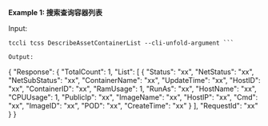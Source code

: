 **Example 1: 搜索查询容器列表**



Input: 

```
tccli tcss DescribeAssetContainerList --cli-unfold-argument ```

Output: 
```
{
    "Response": {
        "TotalCount": 1,
        "List": [
            {
                "Status": "xx",
                "NetStatus": "xx",
                "NetSubStatus": "xx",
                "ContainerName": "xx",
                "UpdateTime": "xx",
                "HostID": "xx",
                "ContainerID": "xx",
                "RamUsage": 1,
                "RunAs": "xx",
                "HostName": "xx",
                "CPUUsage": 1,
                "PublicIp": "xx",
                "ImageName": "xx",
                "HostIP": "xx",
                "Cmd": "xx",
                "ImageID": "xx",
                "POD": "xx",
                "CreateTime": "xx"
            }
        ],
        "RequestId": "xx"
    }
}
```

